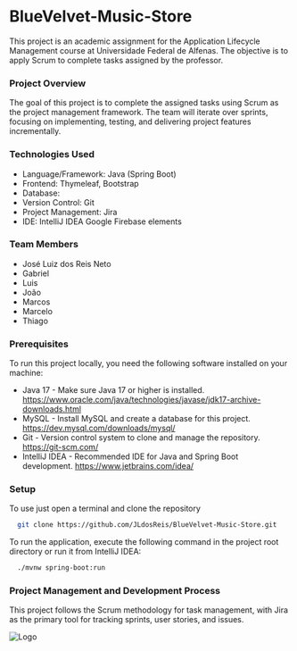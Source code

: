 
# BlueVelvet-Music-Store

This project is an academic assignment for the Application Lifecycle Management course at Universidade Federal de Alfenas. The objective is to apply Scrum to complete tasks assigned by the professor.

### Project Overview
The goal of this project is to complete the assigned tasks using Scrum as the project management framework. The team will iterate over sprints, focusing on implementing, testing, and delivering project features incrementally.

### Technologies Used
- Language/Framework: Java (Spring Boot)
- Frontend: Thymeleaf, Bootstrap
- Database: 
- Version Control: Git
- Project Management: Jira
- IDE: IntelliJ IDEA
Google Firebase elements
### Team Members
- José Luiz dos Reis Neto
- Gabriel
- Luis
- João
- Marcos
- Marcelo
- Thiago

### Prerequisites
To run this project locally, you need the following software installed on your machine:

- Java 17 - Make sure Java 17 or higher is installed. https://www.oracle.com/java/technologies/javase/jdk17-archive-downloads.html
- MySQL - Install MySQL and create a database for this project. https://dev.mysql.com/downloads/mysql/
- Git - Version control system to clone and manage the repository. https://git-scm.com/
- IntelliJ IDEA - Recommended IDE for Java and Spring Boot development. https://www.jetbrains.com/idea/

### Setup
To use  just open a terminal and clone the repository

```bash
  git clone https://github.com/JLdosReis/BlueVelvet-Music-Store.git
```

To run the application, execute the following command in the project root directory or run it from IntelliJ IDEA:
```bash
  ./mvnw spring-boot:run
```

### Project Management and Development Process
This project follows the Scrum methodology for task management, with Jira as the primary tool for tracking sprints, user stories, and issues.


![Logo](https://www.pngmart.com/files/13/Garfield-Cartoon-PNG-Image.png)

